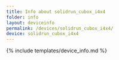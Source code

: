 ```yaml
---
title: Info about solidrun_cubox_i4x4
folder: info
layout: deviceinfo
permalink: /devices/solidrun_cubox_i4x4/
device: solidrun_cubox_i4x4
---
```

{% include templates/device_info.md %}

